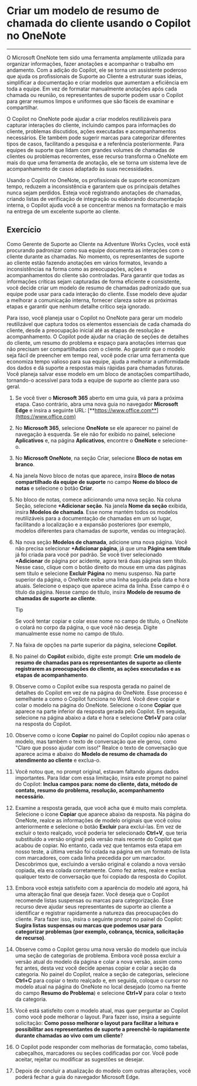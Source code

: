 # Criar um modelo de resumo de chamada do cliente usando o Copilot no OneNote
---
O Microsoft OneNote tem sido uma ferramenta amplamente utilizada para organizar informações, fazer anotações e acompanhar o trabalho em andamento. Com a adição do Copilot, ele se torna um assistente poderoso que ajuda os profissionais de Suporte ao Cliente a estruturar suas ideias, simplificar a documentação e criar modelos que aumentam a eficiência em toda a equipe. Em vez de formatar manualmente anotações após cada chamada ou reunião, os representantes de suporte podem usar o Copilot para gerar resumos limpos e uniformes que são fáceis de examinar e compartilhar.

O Copilot no OneNote pode ajudar a criar modelos reutilizáveis para capturar interações do cliente, incluindo campos para informações do cliente, problemas discutidos, ações executadas e acompanhamentos necessários. Ele também pode sugerir marcas para categorizar diferentes tipos de casos, facilitando a pesquisa e a referência posteriormente. Para equipes de suporte que lidam com grandes volumes de chamadas de clientes ou problemas recorrentes, esse recurso transforma o OneNote em mais do que uma ferramenta de anotação, ele se torna um sistema leve de acompanhamento de casos adaptado às suas necessidades.

Usando o Copilot no OneNote, os profissionais de suporte economizam tempo, reduzem a inconsistência e garantem que os principais detalhes nunca sejam perdidos. Esteja você registrando anotações de chamadas, criando listas de verificação de integração ou elaborando documentação interna, o Copilot ajuda você a se concentrar menos na formatação e mais na entrega de um excelente suporte ao cliente.

## Exercício

Como Gerente de Suporte ao Cliente na Adventure Works Cycles, você está procurando padronizar como sua equipe documenta as interações com o cliente durante as chamadas. No momento, os representantes de suporte ao cliente estão fazendo anotações em vários formatos, levando a inconsistências na forma como as preocupações, ações e acompanhamentos do cliente são controladas. Para garantir que todas as informações críticas sejam capturadas de forma eficiente e consistente, você decide criar um modelo de resumo de chamadas padronizado que sua equipe pode usar para cada interação do cliente. Esse modelo deve ajudar a melhorar a comunicação interna, fornecer clareza sobre as próximas etapas e garantir que nenhum detalhe crítico seja ignorado.

Para isso, você planeja usar o Copilot no OneNote para gerar um modelo reutilizável que captura todos os elementos essenciais de cada chamada do cliente, desde a preocupação inicial até as etapas de resolução e acompanhamento. O Copilot pode ajudar na criação de seções de detalhes do cliente, um resumo do problema e espaço para anotações internas que não precisam ser compartilhadas com o cliente. Ao garantir que o modelo seja fácil de preencher em tempo real, você pode criar uma ferramenta que economiza tempo valioso para sua equipe, ajuda a melhorar a uniformidade dos dados e dá suporte a respostas mais rápidas para chamadas futuras. Você planeja salvar esse modelo em um bloco de anotações compartilhado, tornando-o acessível para toda a equipe de suporte ao cliente para uso geral.

1. Se você tiver o **Microsoft 365** aberto em uma guia, vá para a próxima etapa. Caso contrário, abra uma nova guia no navegador **Microsoft Edge** e insira a seguinte URL: [**https://www.office.com**](https://www.office.com)
1. No **Microsoft 365**, selecione **OneNote** se ele aparecer no painel de navegação à esquerda. Se ele não for exibido no painel, selecione **Aplicativos** e, na página **Aplicativos**, encontre o **OneNote** e selecione-o.
1. No **Microsoft OneNote**, na seção Criar, selecione **Bloco de notas em branco**.
1. Na janela Novo bloco de notas que aparece, insira **Bloco de notas compartilhado da equipe de suporte** no campo **Nome do bloco de notas** e selecione o botão **Criar**. 
1. No bloco de notas, comece adicionando uma nova seção. Na coluna Seção, selecione **+Adicionar seção**. Na janela **Nome da seção** exibida, insira **Modelos de chamada**. Esse nome mantém todos os modelos reutilizáveis para a documentação de chamadas em um só lugar, facilitando a localização e a expansão posteriores (por exemplo, modelos diferentes para chamadas de suporte, vendas ou integração).
1. Na nova seção **Modelos de chamada**, adicione uma nova página. Você não precisa selecionar **+Adicionar página**, já que uma **Página sem título** já foi criada para você por padrão. Se você tiver selecionado **+Adicionar** de página por acidente, agora terá duas páginas sem título. Nesse caso, clique com o botão direito do mouse em uma das páginas sem título e selecione **Excluir Página** no menu suspenso. Na parte superior da página, o OneNote exibe uma linha seguida pela data e hora atuais. Selecione o espaço que aparece acima da linha. Esse campo é o título da página. Nesse campo de título, insira **Modelo de resumo de chamadas de suporte ao cliente**. 

    > [!TIP]
    > Se você tentar copiar e colar esse nome no campo de título, o OneNote o colará no corpo da página, o que você não deseja. Digite manualmente esse nome no campo de título.

1. Na faixa de opções na parte superior da página, selecione **Copilot**. 
1. No painel do **Copilot** exibido, digite este prompt: **Crie um modelo de resumo de chamadas para os representantes de suporte ao cliente registrarem as preocupações do cliente, as ações executadas e as etapas de acompanhamento**.
1. Observe como o Copilot exibe sua resposta gerada no painel de detalhes do Copilot em vez de na página do OneNote. Esse processo é semelhante a como o Copilot funciona no Word. Você deve copiar e colar o modelo na página do OneNote. Selecione o ícone **Copiar** que aparece na parte inferior da resposta gerada pelo Copilot. Em seguida, selecione na página abaixo a data e hora e selecione **Ctrl+V** para colar na resposta do Copilot. 
1. Observe como o ícone **Copiar** no painel do Copilot copiou não apenas o modelo, mas também o texto de conversação que ele gerou, como "Claro que posso ajudar com isso!" Realce o texto de conversação que aparece acima e abaixo do **Modelo de resumo de chamada do atendimento ao cliente** e exclua-o. 
1. Você notou que, no prompt original, estavam faltando alguns dados importantes. Para lidar com essa limitação, insira este prompt no painel do Copilot: **Inclua campos para: nome do cliente, data, método de contato, resumo do problema, resolução, acompanhamento necessário**.
1. Examine a resposta gerada, que você acha que é muito mais completa. Selecione o ícone **Copiar** que aparece abaixo da resposta. Na página do OneNote, realce as informações de modelo originais que você colou anteriormente e selecione o botão **Excluir** para excluí-las. Em vez de excluir o texto realçado, você poderia ter selecionado **Ctrl+V**, que teria substituído a versão original pela versão mais recente do Copilot que acabou de copiar. No entanto, cada vez que tentamos esta etapa em nosso teste, a última versão foi colada na página em um formato de lista com marcadores, com cada linha precedida por um marcador. Descobrimos que, excluindo a versão original e colando a nova versão copiada, ela era colada corretamente. Como fez antes, realce e exclua qualquer texto de conversação que foi copiado da resposta do Copilot.
1. Embora você esteja satisfeito com a aparência do modelo até agora, há uma alteração final que deseja fazer. Você deseja que o Copilot recomende listas suspensas ou marcas para categorização. Esse recurso deve ajudar seus representantes de suporte ao cliente a identificar e registrar rapidamente a natureza das preocupações do cliente. Para fazer isso, insira o seguinte prompt no painel do Copilot: **Sugira listas suspensas ou marcas que podemos usar para categorizar problemas (por exemplo, cobrança, técnica, solicitação de recurso)**.
1. Observe como o Copilot gerou uma nova versão do modelo que incluía uma seção de categorias de problema. Embora você possa excluir a versão atual do modelo da página e colar a nova versão, assim como fez antes, desta vez você decide apenas copiar e colar a seção da categoria. No painel do Copilot, realce a seção de categorias, selecione **Ctrl+C** para copiar o texto realçado e, em seguida, coloque o cursor no modelo atual na página do OneNote no local desejado (como na frente do campo **Resumo do Problema**) e selecione **Ctrl+V** para colar o texto da categoria. 
1. Você está satisfeito com o modelo atual, mas quer perguntar ao Copilot como você pode melhorar o layout. Para fazer isso, insira a seguinte solicitação: **Como posso melhorar o layout para facilitar a leitura e possibilitar aos representantes de suporte a preenchê-lo rapidamente durante chamadas ao vivo com um cliente**?
1. O Copilot pode responder com melhorias de formatação, como tabelas, cabeçalhos, marcadores ou seções codificadas por cor. Você pode aceitar, rejeitar ou modificar as sugestões se desejar.
1. Depois de concluir a atualização do modelo com outras alterações, você poderá fechar a guia do navegador Microsoft Edge.
